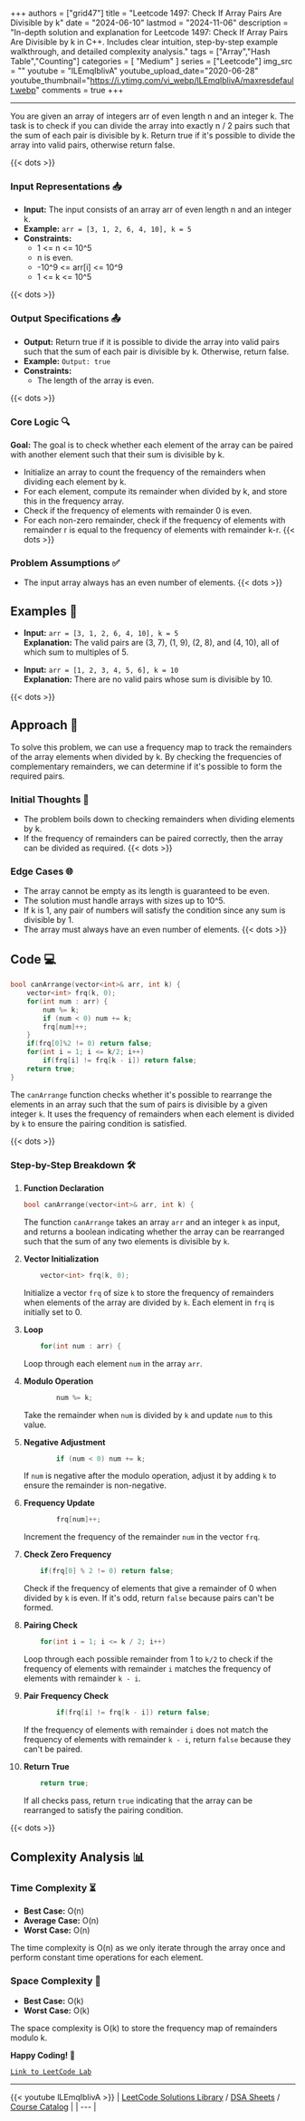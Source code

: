 
+++
authors = ["grid47"]
title = "Leetcode 1497: Check If Array Pairs Are Divisible by k"
date = "2024-06-10"
lastmod = "2024-11-06"
description = "In-depth solution and explanation for Leetcode 1497: Check If Array Pairs Are Divisible by k in C++. Includes clear intuition, step-by-step example walkthrough, and detailed complexity analysis."
tags = ["Array","Hash Table","Counting"]
categories = [
    "Medium"
]
series = ["Leetcode"]
img_src = ""
youtube = "lLEmqIblivA"
youtube_upload_date="2020-06-28"
youtube_thumbnail="https://i.ytimg.com/vi_webp/lLEmqIblivA/maxresdefault.webp"
comments = true
+++



---
You are given an array of integers arr of even length n and an integer k. The task is to check if you can divide the array into exactly n / 2 pairs such that the sum of each pair is divisible by k. Return true if it's possible to divide the array into valid pairs, otherwise return false.
<!--more-->
{{< dots >}}
### Input Representations 📥
- **Input:** The input consists of an array arr of even length n and an integer k.
- **Example:** `arr = [3, 1, 2, 6, 4, 10], k = 5`
- **Constraints:**
	- 1 <= n <= 10^5
	- n is even.
	- -10^9 <= arr[i] <= 10^9
	- 1 <= k <= 10^5

{{< dots >}}
### Output Specifications 📤
- **Output:** Return true if it is possible to divide the array into valid pairs such that the sum of each pair is divisible by k. Otherwise, return false.
- **Example:** `Output: true`
- **Constraints:**
	- The length of the array is even.

{{< dots >}}
### Core Logic 🔍
**Goal:** The goal is to check whether each element of the array can be paired with another element such that their sum is divisible by k.

- Initialize an array to count the frequency of the remainders when dividing each element by k.
- For each element, compute its remainder when divided by k, and store this in the frequency array.
- Check if the frequency of elements with remainder 0 is even.
- For each non-zero remainder, check if the frequency of elements with remainder r is equal to the frequency of elements with remainder k-r.
{{< dots >}}
### Problem Assumptions ✅
- The input array always has an even number of elements.
{{< dots >}}
## Examples 🧩
- **Input:** `arr = [3, 1, 2, 6, 4, 10], k = 5`  \
  **Explanation:** The valid pairs are (3, 7), (1, 9), (2, 8), and (4, 10), all of which sum to multiples of 5.

- **Input:** `arr = [1, 2, 3, 4, 5, 6], k = 10`  \
  **Explanation:** There are no valid pairs whose sum is divisible by 10.

{{< dots >}}
## Approach 🚀
To solve this problem, we can use a frequency map to track the remainders of the array elements when divided by k. By checking the frequencies of complementary remainders, we can determine if it's possible to form the required pairs.

### Initial Thoughts 💭
- The problem boils down to checking remainders when dividing elements by k.
- If the frequency of remainders can be paired correctly, then the array can be divided as required.
{{< dots >}}
### Edge Cases 🌐
- The array cannot be empty as its length is guaranteed to be even.
- The solution must handle arrays with sizes up to 10^5.
- If k is 1, any pair of numbers will satisfy the condition since any sum is divisible by 1.
- The array must always have an even number of elements.
{{< dots >}}
## Code 💻
```cpp
bool canArrange(vector<int>& arr, int k) {
    vector<int> frq(k, 0);
    for(int num : arr) {
        num %= k;
        if (num < 0) num += k;
        frq[num]++;
    }
    if(frq[0]%2 != 0) return false;
    for(int i = 1; i <= k/2; i++)
        if(frq[i] != frq[k - i]) return false;
    return true;
}
```

The `canArrange` function checks whether it's possible to rearrange the elements in an array such that the sum of pairs is divisible by a given integer `k`. It uses the frequency of remainders when each element is divided by `k` to ensure the pairing condition is satisfied.

{{< dots >}}
### Step-by-Step Breakdown 🛠️
1. **Function Declaration**
	```cpp
	bool canArrange(vector<int>& arr, int k) {
	```
	The function `canArrange` takes an array `arr` and an integer `k` as input, and returns a boolean indicating whether the array can be rearranged such that the sum of any two elements is divisible by `k`.

2. **Vector Initialization**
	```cpp
	    vector<int> frq(k, 0);
	```
	Initialize a vector `frq` of size `k` to store the frequency of remainders when elements of the array are divided by `k`. Each element in `frq` is initially set to 0.

3. **Loop**
	```cpp
	    for(int num : arr) {
	```
	Loop through each element `num` in the array `arr`.

4. **Modulo Operation**
	```cpp
	        num %= k;
	```
	Take the remainder when `num` is divided by `k` and update `num` to this value.

5. **Negative Adjustment**
	```cpp
	        if (num < 0) num += k;
	```
	If `num` is negative after the modulo operation, adjust it by adding `k` to ensure the remainder is non-negative.

6. **Frequency Update**
	```cpp
	        frq[num]++;
	```
	Increment the frequency of the remainder `num` in the vector `frq`.

7. **Check Zero Frequency**
	```cpp
	    if(frq[0] % 2 != 0) return false;
	```
	Check if the frequency of elements that give a remainder of 0 when divided by `k` is even. If it's odd, return `false` because pairs can't be formed.

8. **Pairing Check**
	```cpp
	    for(int i = 1; i <= k / 2; i++)
	```
	Loop through each possible remainder from 1 to `k/2` to check if the frequency of elements with remainder `i` matches the frequency of elements with remainder `k - i`.

9. **Pair Frequency Check**
	```cpp
	        if(frq[i] != frq[k - i]) return false;
	```
	If the frequency of elements with remainder `i` does not match the frequency of elements with remainder `k - i`, return `false` because they can't be paired.

10. **Return True**
	```cpp
	    return true;
	```
	If all checks pass, return `true` indicating that the array can be rearranged to satisfy the pairing condition.

{{< dots >}}
## Complexity Analysis 📊
### Time Complexity ⏳
- **Best Case:** O(n)
- **Average Case:** O(n)
- **Worst Case:** O(n)

The time complexity is O(n) as we only iterate through the array once and perform constant time operations for each element.

### Space Complexity 💾
- **Best Case:** O(k)
- **Worst Case:** O(k)

The space complexity is O(k) to store the frequency map of remainders modulo k.

**Happy Coding! 🎉**


[`Link to LeetCode Lab`](https://leetcode.com/problems/check-if-array-pairs-are-divisible-by-k/description/)

---
{{< youtube lLEmqIblivA >}}
| [LeetCode Solutions Library](https://grid47.xyz/leetcode/) / [DSA Sheets](https://grid47.xyz/sheets/) / [Course Catalog](https://grid47.xyz/courses/) |
| --- |
